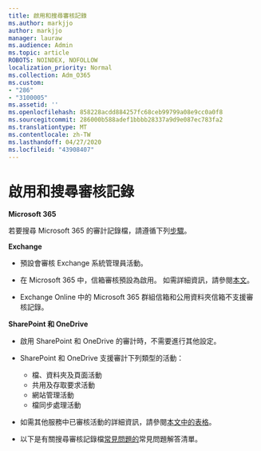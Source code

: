 ```yaml
---
title: 啟用和搜尋審核記錄
ms.author: markjjo
author: markjjo
manager: lauraw
ms.audience: Admin
ms.topic: article
ROBOTS: NOINDEX, NOFOLLOW
localization_priority: Normal
ms.collection: Adm_O365
ms.custom:
- "286"
- "3100005"
ms.assetid: ''
ms.openlocfilehash: 858228acdd884257fc68ceb99799a08e9cc0a0f8
ms.sourcegitcommit: 286000b588adef1bbbb28337a9d9e087ec783fa2
ms.translationtype: MT
ms.contentlocale: zh-TW
ms.lasthandoff: 04/27/2020
ms.locfileid: "43908407"
---
```

# <a name="enable-and-search-the-audit-log"></a>啟用和搜尋審核記錄

**Microsoft 365**

若要搜尋 Microsoft 365 的審計記錄檔，請遵循下列[步驟](https://docs.microsoft.com/office365/securitycompliance/search-the-audit-log-in-security-and-compliance#search-the-audit-log)。

**Exchange**

- 預設會審核 Exchange 系統管理員活動。

- 在 Microsoft 365 中，信箱審核預設為啟用。 如需詳細資訊，請參閱[本文](https://docs.microsoft.com/office365/securitycompliance/enable-mailbox-auditing)。

- Exchange Online 中的 Microsoft 365 群組信箱和公用資料夾信箱不支援審核記錄。

**SharePoint 和 OneDrive**

- 啟用 SharePoint 和 OneDrive 的審計時，不需要進行其他設定。

- SharePoint 和 OneDrive 支援審計下列類型的活動：

    - 檔、資料夾及頁面活動
    - 共用及存取要求活動
    - 網站管理活動
    - 檔同步處理活動

- 如需其他服務中已審核活動的詳細資訊，請參閱[本文中的表格](https://docs.microsoft.com/office365/securitycompliance/search-the-audit-log-in-security-and-compliance#audited-activities)。

- 以下是有關搜尋審核記錄檔[常見問題的](https://docs.microsoft.com/office365/securitycompliance/search-the-audit-log-in-security-and-compliance#frequently-asked-questions)常見問題解答清單。